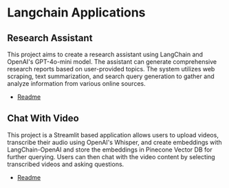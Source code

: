 # Langchain Applications

## Research Assistant

This project aims to create a research assistant using LangChain and OpenAI's GPT-4o-mini model. The assistant can generate comprehensive research reports based on user-provided topics. The system utilizes web scraping, text summarization, and search query generation to gather and analyze information from various online sources.

- [Readme](./research-assistant/Readme.md)

## Chat With Video

This project is a Streamlit based application allows users to upload videos, transcribe their audio using OpenAI's Whisper, and create embeddings with LangChain-OpenAI and store the embeddings in Pinecone Vector DB for further querying. Users can then chat with the video content by selecting transcribed videos and asking questions.

- [Readme](./chat-with-video/Readme.md)
